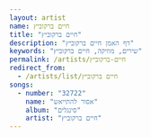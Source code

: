 ```yaml
---
layout: artist
name: חיים ברקוביץ
title: "חיים ברקוביץ"
description: "דף האמן חיים ברקוביץ"
keywords: "שירים, מוזיקה, חיים ברקוביץ"
permalink: /artists/חיים-ברקוביץ
redirect_from:
  - /artists/list/חיים ברקוביץ
songs:
  - number: "32722"
    name: "אסור להתייאש"
    album: "סינגלים"
    artist: "חיים ברקוביץ"
---
```

